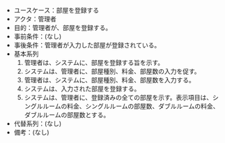 - ユースケース：部屋を登録する
- アクタ：管理者
- 目的：管理者が、部屋を登録する。
- 事前条件：(なし)
- 事後条件：管理者が入力した部屋が登録されている。
- 基本系列
  1. 管理者は、システムに、部屋を登録する旨を示す。
  2. システムは、管理者に、部屋種別、料金、部屋数の入力を促す。
  3. 管理者は、システムに、部屋種別、料金、部屋数を入力する。
  4. システムは、入力された部屋を登録する。
  5. システムは、管理者に、登録済みの全ての部屋を示す。表示項目は、シングルルームの料金、シングルルームの部屋数、ダブルルームの料金、ダブルルームの部屋数とする。
- 代替系列：(なし)
- 備考：(なし)
